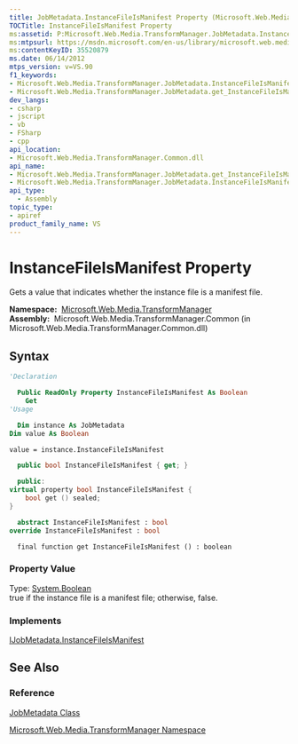 ```yaml
---
title: JobMetadata.InstanceFileIsManifest Property (Microsoft.Web.Media.TransformManager)
TOCTitle: InstanceFileIsManifest Property
ms:assetid: P:Microsoft.Web.Media.TransformManager.JobMetadata.InstanceFileIsManifest
ms:mtpsurl: https://msdn.microsoft.com/en-us/library/microsoft.web.media.transformmanager.jobmetadata.instancefileismanifest(v=VS.90)
ms:contentKeyID: 35520879
ms.date: 06/14/2012
mtps_version: v=VS.90
f1_keywords:
- Microsoft.Web.Media.TransformManager.JobMetadata.InstanceFileIsManifest
- Microsoft.Web.Media.TransformManager.JobMetadata.get_InstanceFileIsManifest
dev_langs:
- csharp
- jscript
- vb
- FSharp
- cpp
api_location:
- Microsoft.Web.Media.TransformManager.Common.dll
api_name:
- Microsoft.Web.Media.TransformManager.JobMetadata.get_InstanceFileIsManifest
- Microsoft.Web.Media.TransformManager.JobMetadata.InstanceFileIsManifest
api_type:
  - Assembly
topic_type:
- apiref
product_family_name: VS
---
```


# InstanceFileIsManifest Property

Gets a value that indicates whether the instance file is a manifest file.

**Namespace:**  [Microsoft.Web.Media.TransformManager](microsoft-web-media-transformmanager-namespace.md)  
**Assembly:**  Microsoft.Web.Media.TransformManager.Common (in Microsoft.Web.Media.TransformManager.Common.dll)

## Syntax

```vb
'Declaration

  Public ReadOnly Property InstanceFileIsManifest As Boolean
    Get
'Usage

  Dim instance As JobMetadata
Dim value As Boolean

value = instance.InstanceFileIsManifest
```

```csharp
  public bool InstanceFileIsManifest { get; }
```

```cpp
  public:
virtual property bool InstanceFileIsManifest {
    bool get () sealed;
}
```

``` fsharp
  abstract InstanceFileIsManifest : bool
override InstanceFileIsManifest : bool
```

```jscript
  final function get InstanceFileIsManifest () : boolean
```

### Property Value

Type: [System.Boolean](https://msdn.microsoft.com/library/a28wyd50)  
true if the instance file is a manifest file; otherwise, false.  

### Implements

[IJobMetadata.InstanceFileIsManifest](ijobmetadata-instancefileismanifest-property-microsoft-web-media-transformmanager.md)  

## See Also

### Reference

[JobMetadata Class](jobmetadata-class-microsoft-web-media-transformmanager.md)

[Microsoft.Web.Media.TransformManager Namespace](microsoft-web-media-transformmanager-namespace.md)

